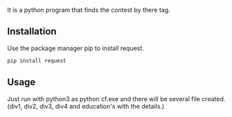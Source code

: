 It is a python program that finds the contest by there tag.

## Installation

Use the package manager pip to install request.

```bash
pip install request
```

## Usage

Just run with python3 as python cf.exe and there will be several file created.(div1, div2, div3, div4 and education's with the details.)
